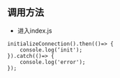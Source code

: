 ## 调用方法
* 进入index.js

```
initializeConnection().then(()=> {
    console.log(‘init');
}).catch(()=> {
    console.log('error');
});
```
